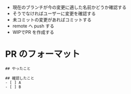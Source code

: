 - 現在のブランチが今の変更に適した名前かどうか確認する
- そうでなければユーザーに変更を確認する
- 未コミットの変更があればコミットする
- remote へ push する
- WIPでPR を作成する

# PR のフォーマット

```
## やったこと

## 確認したこと
- [ ] A
- [ ] B
```
